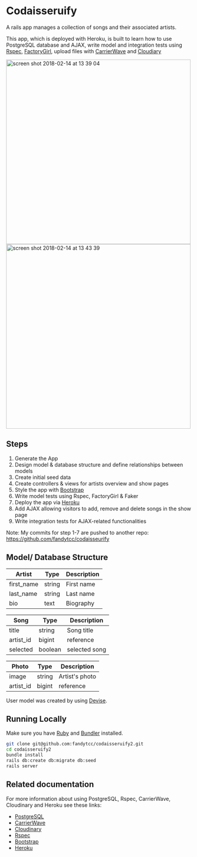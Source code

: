 # Codaisseruify

A rails app manages a collection of songs and their associated artists.

This app, which is deployed with Heroku, is built to learn how to use PostgreSQL database and AJAX, write model and integration tests using [Rspec](https://github.com/rspec/rspec), [FactoryGirl](https://github.com/kenoir/factory_girl_rails), upload files with [CarrierWave](https://github.com/carrierwaveuploader/carrierwave) and [Cloudiary](https://github.com/cloudinary/cloudinary_gem)

<img width="500" alt="screen shot 2018-02-14 at 13 39 04" src="https://user-images.githubusercontent.com/32798242/36206294-28125704-1192-11e8-8b98-fbeb7f365d1c.png">
<img width="500" alt="screen shot 2018-02-14 at 13 43 39" src="https://user-images.githubusercontent.com/32798242/36206296-295c74aa-1192-11e8-8515-8b02279d7f6a.png">

## Steps
1. Generate the App
2. Design model & database structure and define relationships between models
3. Create initial seed data
4. Create controllers & views for artists overview and show pages
5. Style the app with [Bootstrap](https://getbootstrap.com/)
6. Write model tests using Rspec, FactoryGirl & Faker
7. Deploy the app via [Heroku](https://morning-refuge-58005.herokuapp.com/)
8. Add AJAX allowing visitors to add, remove and delete songs in the show page
9. Write integration tests for AJAX-related functionalities

Note: My commits for step 1-7 are pushed to another repo: https://github.com/fandytcc/codaisseurify

## Model/ Database Structure
| Artist    | Type   | Description   |
|-----------|--------|---------------|
| first_name| string | First name    |
| last_name | string | Last name     |
| bio       | text   | Biography     |

| Song      | Type   | Description   |
|-----------|--------|---------------|
| title     | string | Song title    |
| artist_id | bigint | reference     |
| selected  | boolean| selected song |

| Photo      | Type   | Description  |
|-----------|--------|---------------|
| image     | string | Artist's photo|
| artist_id | bigint | reference     |

User model was created by using [Devise](https://github.com/RailsApps/rails-devise).

## Running Locally
Make sure you have [Ruby](https://www.ruby-lang.org/en/) and [Bundler](http://bundler.io/) installed.

```bash
git clone git@github.com:fandytcc/codaisseruify2.git
cd codaisseruify2
bundle install
rails db:create db:migrate db:seed
rails server
```

## Related documentation

For more information about using PostgreSQL, Rspec, CarrierWave, Cloudinary and Heroku see these links:

* [PostgreSQL](https://www.postgresql.org/)
* [CarrierWave](https://rubygems.org/gems/carrierwave/versions/0.11.2)
* [Cloudinary](https://cloudinary.com/)
* [Rspec](http://rspec.info/)
* [Bootstrap](https://getbootstrap.com/)
* [Heroku](https://www.heroku.com/)
